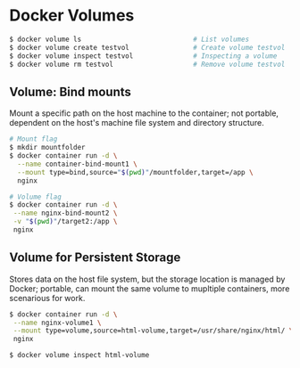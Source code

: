 # Docker Volumes
```bash
$ docker volume ls                            # List volumes
$ docker volume create testvol                # Create volume testvol
$ docker volume inspect testvol               # Inspecting a volume
$ docker volume rm testvol                    # Remove volume testvol
```

## Volume: Bind mounts
Mount a specific path on the host machine to the container; not portable, dependent on the host's machine file system and directory structure.
```bash
# Mount flag
$ mkdir mountfolder
$ docker container run -d \
  --name container-bind-mount1 \
  --mount type=bind,source="$(pwd)"/mountfolder,target=/app \
  nginx
```

```bash
# Volume flag
$ docker container run -d \
 --name nginx-bind-mount2 \
 -v "$(pwd)"/target2:/app \
 nginx
```

## Volume for Persistent Storage
Stores data on the host file system, but the storage location is managed by Docker; portable, can mount the same volume to mupltiple containers, more scenarious for work.
```bash
$ docker container run -d \
 --name nginx-volume1 \
 --mount type=volume,source=html-volume,target=/usr/share/nginx/html/ \
 nginx

$ docker volume inspect html-volume
```
